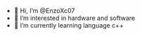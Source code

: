 - 👋 Hi, I’m @EnzoXc07
- 👀 I’m interested in hardware and software 
- 🌱 I’m currently learning language c++


<!---
EnzoXc07/EnzoXc07 is a ✨ special ✨ repository because its `README.md` (this file) appears on your GitHub profile.
You can click the Preview link to take a look at your changes.
--->
